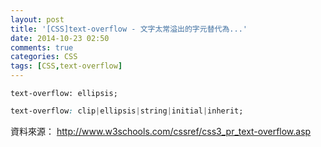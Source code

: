 ```yaml
---
layout: post
title: '[CSS]text-overflow - 文字太常溢出的字元替代為...'
date: 2014-10-23 02:50
comments: true
categories: CSS
tags: [CSS,text-overflow]
---
```

`text-overflow: ellipsis;`

```css
text-overflow: clip|ellipsis|string|initial|inherit;
```

資料來源：
http://www.w3schools.com/cssref/css3_pr_text-overflow.asp
